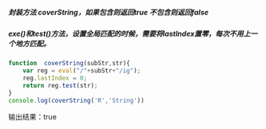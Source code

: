 ##### 封装方法 coverString，如果包含则返回true 不包含则返回false
##### exe()和test()方法，设置全局匹配的时候，需要将lastIndex置零，每次不用上一个地方匹配。
```js
function  coverString(subStr,str){
    var reg = eval("/"+subStr+"/ig");
    reg.lastIndex = 0;
    return reg.test(str);
}
console.log(coverString('R','String')) 
```
输出结果：true
